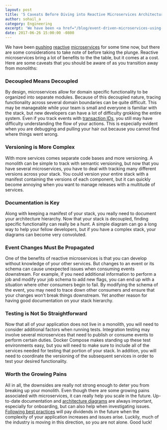 ```yaml
---
layout: post
title: '5 Caveats Before Diving into Reactive Microservices Architecture'
author: sohail_a
category: Engineering
excerpt: 'We have been <a href="/blog/event-driven-microservices-using-rabbitmq">pushing</a> <a href="/blog/lessons-learned-while-building-microservices-part-i">reactive</a> <a href="/blog/embracing-event-driven-microservices">microservices</a> for some time now, but there are some considerations to take note of before taking the plunge. Reactive microservices bring a lot of benefits to the the table, but it comes at a cost. Here are some caveats that you should be aware of as you transition away from monoliths…'
date: 2017-06-26 15:00:00 -0800
---
```


We have been [pushing](/blog/event-driven-microservices-using-rabbitmq) [reactive](/blog/lessons-learned-while-building-microservices-part-i) [microservices](/blog/embracing-event-driven-microservices) for some time now, but there are some considerations to take note of before taking the plunge. Reactive microservices bring a lot of benefits to the the table, but it comes at a cost. Here are some caveats that you should be aware of as you transition away from monoliths:

### Decoupled Means Decoupled

By design, microservices allow for domain specific functionality to be organized into separate modules. Because of this decoupled nature, tracing functionality across several domain boundaries can be quite difficult. This may be manageable while your team is small and everyone is familiar with the stack, but new developers can have a lot of difficulty grokking the entire system. Even if you track events with [transaction IDs](/blog/debugging-event-driven-microservices), you still may have difficulty understanding the flow of your actions. This is especially evident when you are debugging and pulling your hair out because you cannot find where things went wrong.

### Versioning is More Complex

With more services comes separate code bases and more versioning. A monolith can be simple to track with semantic versioning, but now that you have several microservices, you have to deal with tracking many different versions across your stack. You could version your entire stack with a manifest containing the versions of each component, but it can quickly become annoying when you want to manage releases with a multitude of services.

### Documentation is Key

Along with keeping a manifest of your stack, you really need to document your architecture hierarchy. Now that your stack is decoupled, finding specific functionality can really be a hunt. A simple diagram can go a long way to help your fellow developers, but if you have a complex stack, your diagrams can become very convoluted.

### Event Changes Must Be Propagated

One of the benefits of reactive microservices is that you can develop without knowledge of your other services. But changes to an event or its schema can cause unexpected issues when consuming events downstream. For example, if you need additional information to perform a job and modify your job schema to add new flags, you can end up with a situation where other consumers begin to fail. By modifying the schema of the event, you may need to trace down other consumers and ensure that your changes won’t break things downstream. Yet another reason for having good documentation on your stack hierarchy.

### Testing is Not So Straightforward

Now that all of your application does not live in a monolith, you will need to consider additional factors when running tests. Integration testing may involve several microservices that need to publish or consume events to perform certain duties. Docker Compose makes standing up these test environments easy, but you will need to make sure to include all of the services needed for testing that portion of your stack. In addition, you will need to coordinate the versioning of the subsequent services in order to test your desired functionality.

### Worth the Growing Pains

All in all, the downsides are really not strong enough to deter you from breaking up your monolith. Even though there are some growing pains associated with microservices, it can really help you scale in the future. Up-to-date documentation and [architecture diagrams](http://naildrivin5.com/blog/2016/12/08/learn-graphviz-and-up-your-diagramming-game.html) are always important, especially for onboarding, but can also help when investigating issues. [Following best practices](https://dzone.com/articles/best-practices-for-tracing-and-debugging-microserv) will pay dividends in the future when the complexity of your application increases and issues arise. Luckily, much of the industry is moving in this direction, so you are not alone. Good luck!
